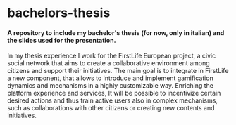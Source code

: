 # bachelors-thesis
#### A repository to include my bachelor's thesis (for now, only in italian) and the slides used for the presentation.

In my thesis experience I work for the FirstLife European project, a civic social network that aims to create a collaborative environment among citizens and support their initiatives. The main goal is to integrate in FirstLife a new component, that allows to introduce and implement gamification dynamics and mechanisms in a highly customizable way. Enriching the platform experience and services, It will be possible to incentivize certain desired actions and thus train active users also in complex mechanisms, such as collaborations with other citizens or creating new contents and initiatives.
